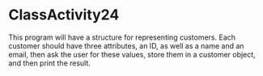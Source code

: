 # ClassActivity24
This program will have a structure for representing customers. Each customer should have three attributes, an ID, as well as a name and an email, then ask the user for these values, store them in a customer object, and then print the result.
